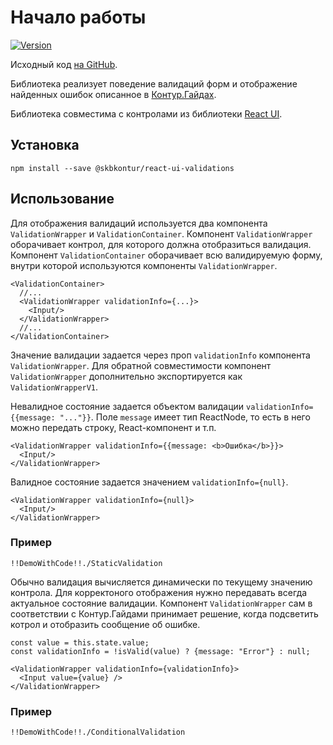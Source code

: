 # Начало работы

[![Version](https://img.shields.io/badge/npm-${process.env.libraryVersionEscaped}-orange.svg?style=flat-square)](https://www.npmjs.com/package/react-ui-validations)

Исходный код [на GitHub](https://github.com/skbkontur/retail-ui/tree/master/packages/react-ui-validations).

Библиотека реализует поведение валидаций форм и отображение найденных ошибок описанное в [Контур.Гайдах](https://guides.kontur.ru/principles/validation/).

Библиотека совместима с контролами из библиотеки [React UI](https://tech.skbkontur.ru/react-ui/).

## Установка

    npm install --save @skbkontur/react-ui-validations

## Использование

Для отображения валидаций используется два компонента `ValidationWrapper` и `ValidationContainer`.
Компонент `ValidationWrapper` оборачивает контрол, для которого должна отобразиться валидация.
Компонент `ValidationContainer` оборачивает всю валидируемую форму, внутри которой используются компоненты `ValidationWrapper`.

    <ValidationContainer>
      //...
      <ValidationWrapper validationInfo={...}>
        <Input/>
      </ValidationWrapper>
      //...
    </ValidationContainer>

Значение валидации задается через проп `validationInfo` компонента `ValidationWrapper`.
Для обратной совместимости компонент `ValidationWrapper` дополнительно экспортируется как `ValidationWrapperV1`.

Невалидное состояние задается объектом валидации `validationInfo={{message: "..."}}`.
Поле `message` имеет тип ReactNode, то есть в него можно передать строку, React-компонент и т.п.

    <ValidationWrapper validationInfo={{message: <b>Ошибка</b>}}>
      <Input/>
    </ValidationWrapper>

Валидное состояние задается значением `validationInfo={null}`.

    <ValidationWrapper validationInfo={null}>
      <Input/>
    </ValidationWrapper>

### Пример

    !!DemoWithCode!!./StaticValidation

Обычно валидация вычисляется динамически по текущему значению контрола.
Для корректоного отображения нужно передавать всегда актуальное состояние валидации.
Компонент `ValidationWrapper` сам в соответствии с Контур.Гайдами принимает решение, когда подсветить котрол и отобразить сообщение об ошибке.

    const value = this.state.value;
    const validationInfo = !isValid(value) ? {message: "Error"} : null;

    <ValidationWrapper validationInfo={validationInfo}>
      <Input value={value} />
    </ValidationWrapper>

### Пример

    !!DemoWithCode!!./ConditionalValidation
